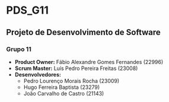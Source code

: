 # PDS_G11

## Projeto de Desenvolvimento de Software

### Grupo 11
- **Product Owner:** Fábio Alexandre Gomes Fernandes (22996)
- **Scrum Master:** Luís Pedro Pereira Freitas (23008)
- **Desenvolvedores:**
  - Pedro Lourenço Morais Rocha (23009)
  - Hugo Ferreira Baptista (23279)
  - João Carvalho de Castro (21143)


